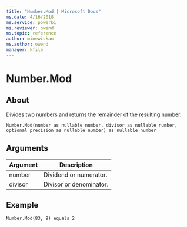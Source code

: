 ```yaml
---
title: "Number.Mod | Microsoft Docs"
ms.date: 4/16/2018
ms.service: powerbi
ms.reviewer: owend
ms.topic: reference
author: minewiskan
ms.author: owend
manager: kfile
---
```

# Number.Mod

  
## About  
Divides two numbers and returns the remainder of the resulting number.  
  
```  
Number.Mod(number as nullable number, divisor as nullable number, optional precision as nullable number) as nullable number 
```  
  
## Arguments  
  
|Argument|Description|  
|------------|---------------|  
|number|Dividend or numerator.|  
|divisor|Divisor or denominator.|  
  
## Example  
  
```  
Number.Mod(83, 9) equals 2  
```  
